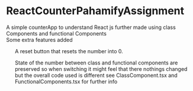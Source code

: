# ReactCounterPahamifyAssignment
A simple counterApp to understand React js further made using class Components and functional Components
<br>
Some extra features added
<br>
<ol>A reset button that resets the number into 0.</ol>
<ol>State of the number between class and functional components are preserved so when switching it might feel that there nothings changed but the overall code used is different see ClassComponent.tsx and FunctionalComponents.tsx for further info </ol>